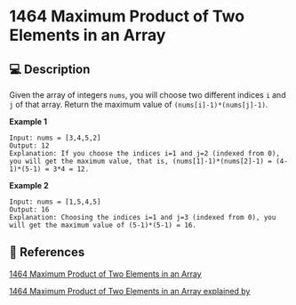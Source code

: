 # 1464 Maximum Product of Two Elements in an Array

## 💻 Description

Given the array of integers `nums`, you will choose two different indices `i` and `j` of that array. Return the maximum value of `(nums[i]-1)*(nums[j]-1)`.

**Example 1**

```
Input: nums = [3,4,5,2]
Output: 12
Explanation: If you choose the indices i=1 and j=2 (indexed from 0), you will get the maximum value, that is, (nums[1]-1)*(nums[2]-1) = (4-1)*(5-1) = 3*4 = 12.
```

**Example 2**

```
Input: nums = [1,5,4,5]
Output: 16
Explanation: Choosing the indices i=1 and j=3 (indexed from 0), you will get the maximum value of (5-1)*(5-1) = 16.
```

## 🔗 References

[1464 Maximum Product of Two Elements in an Array]()

[1464 Maximum Product of Two Elements in an Array explained by ]()
